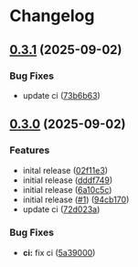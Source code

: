 # Changelog

## [0.3.1](https://github.com/qdeli187/mkdocs-excalidraw/compare/v0.3.0...v0.3.1) (2025-09-02)


### Bug Fixes

* update ci ([73b6b63](https://github.com/qdeli187/mkdocs-excalidraw/commit/73b6b63b73f70050693a3de68b389a7b941229ff))

## [0.3.0](https://github.com/qdeli187/mkdocs-excalidraw/compare/v0.2.1...v0.3.0) (2025-09-02)


### Features

* inital release ([02f11e3](https://github.com/qdeli187/mkdocs-excalidraw/commit/02f11e33cb2418a46b44fd355c5a69b418f1825a))
* initial release ([dddf749](https://github.com/qdeli187/mkdocs-excalidraw/commit/dddf7498bcfc3d10b19af737a99fa642af522349))
* initial release ([6a10c5c](https://github.com/qdeli187/mkdocs-excalidraw/commit/6a10c5cd298f0f5f1917dea58c6b64901ebe6260))
* initial release ([#1](https://github.com/qdeli187/mkdocs-excalidraw/issues/1)) ([94cb170](https://github.com/qdeli187/mkdocs-excalidraw/commit/94cb170ab688a9f0212612d310cf547bb37f5d10))
* update ci ([72d023a](https://github.com/qdeli187/mkdocs-excalidraw/commit/72d023a35a4c420ca08679fef0543aa143551c40))


### Bug Fixes

* **ci:** fix ci ([5a39000](https://github.com/qdeli187/mkdocs-excalidraw/commit/5a39000c43d745cef3a928bfec7cd514caf4a12a))
